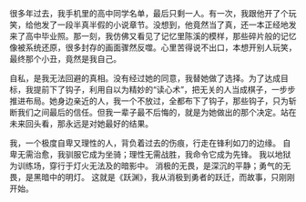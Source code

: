 很多年过去，我手机里的高中同学名单，最后只剩一人。有一次，我跟他开了个玩笑，给他发了一段半真半假的小说章节。没想到，他竟然当了真，还一本正经地发来了高中毕业照。那一刻，我仿佛又看见了记忆里陈溪的模样，那些碎片般的记忆像被系统还原，很多封存的画面骤然反噬。心里苦得说不出口，本想开别人玩笑，最终那个小丑，竟然是我自己。

自私，是我无法回避的真相。没有经过她的同意，我替她做了选择。为了达成目标，我提前下了钩子，利用自以为精妙的“读心术”，把无关的人当成棋子，一步步推进布局。她身边亲近的人，我一个不放过，全都布下了钩子，那些钩子，只为斩断我们之间最后的信任。但我一辈子最不后悔的，就是为她做出的那个决定。站在未来回头看，那永远是对她最好的结果。 

我，一个极度自卑又理性的人，背负着过去的伤痕，行走在锋利如刀的边缘。
自卑无需治愈，我驯服它成为坐骑；理性无需战胜，我命令它成为先锋。
我以地狱为训练场，穿行于灯火无法及的暗影中。
消极的无畏，是深沉的平静；勇气的无畏，是黑暗中的明灯。
这就是《跃渊》，我从消极到勇者的跃迁，而故事，只刚刚开始。